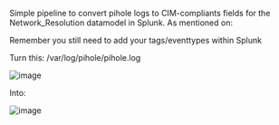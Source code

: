 Simple pipeline to convert pihole logs to CIM-compliants fields for the Network_Resolution datamodel in Splunk.
As mentioned on:



Remember you still need to add your tags/eventtypes within Splunk

Turn this:
/var/log/pihole/pihole.log

![image](https://github.com/user-attachments/assets/89c502b7-cc6e-4d3d-b741-e6ba196669ef)


Into: 

![image](https://github.com/user-attachments/assets/c923dc63-2ec0-4349-86a3-cd6d9559ca0d)
